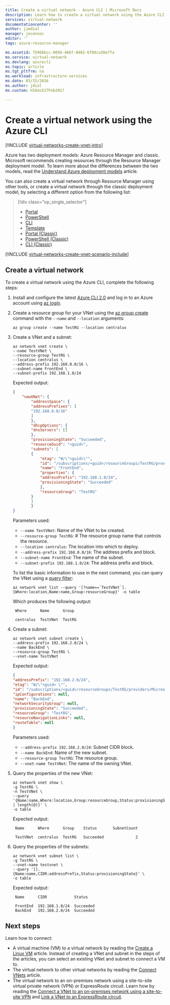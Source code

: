 ```yaml
---
title: Create a virtual network - Azure CLI | Microsoft Docs
description: Learn how to create a virtual network using the Azure CLI.
services: virtual-network
documentationcenter: ''
author: jimdial
manager: jeconnoc
editor: ''
tags: azure-resource-manager

ms.assetid: 75966bcc-0056-4667-8482-6f08ca38e77a
ms.service: virtual-network
ms.devlang: azurecli
ms.topic: article
ms.tgt_pltfrm: na
ms.workload: infrastructure-services
ms.date: 03/15/2016
ms.author: jdial
ms.custom: H1Hack27Feb2017

---
```

# Create a virtual network using the Azure CLI

[!INCLUDE [virtual-networks-create-vnet-intro](../../includes/virtual-networks-create-vnet-intro-include.md)]

Azure has two deployment models: Azure Resource Manager and classic. Microsoft recommends creating resources through the Resource Manager deployment model. To learn more about the differences between the two models, read the [Understand Azure deployment models](../azure-resource-manager/resource-manager-deployment-model.md) article.

You can also create a virtual network through Resource Manager using other tools, or create a virtual network through the classic deployment model, by selecting a different option from the following list:

> [!div class="op_single_selector"]
> * [Portal](virtual-networks-create-vnet-arm-pportal.md)
> * [PowerShell](virtual-networks-create-vnet-arm-ps.md)
> * [CLI](virtual-networks-create-vnet-arm-cli.md)
> * [Template](virtual-networks-create-vnet-arm-template-click.md)
> * [Portal (Classic)](virtual-networks-create-vnet-classic-pportal.md)
> * [PowerShell (Classic)](virtual-networks-create-vnet-classic-netcfg-ps.md)
> * [CLI (Classic)](virtual-networks-create-vnet-classic-cli.md)

[!INCLUDE [virtual-networks-create-vnet-scenario-include](../../includes/virtual-networks-create-vnet-scenario-include.md)]

## Create a virtual network

To create a virtual network using the Azure CLI, complete the following steps:

1. Install and configure the latest [Azure CLI 2.0](/cli/azure/install-az-cli2) and log in to an Azure account using [az login](/cli/azure/#login).

2. Create a resource group for your VNet using the [az group create](/cli/azure/group#create) command with the `--name` and `--location` arguments:

	```azurecli
	az group create --name TestRG --location centralus
	```

3. Create a VNet and a subnet:

	```azurecli
	az network vnet create \
	--name TestVNet \
	--resource-group TestRG \
	--location centralus \
	--address-prefix 192.168.0.0/16 \
	--subnet-name FrontEnd \
	--subnet-prefix 192.168.1.0/24
	```

	Expected output:
	
	```json
	{
		"newVNet": {
			"addressSpace": {
			"addressPrefixes": [
			"192.168.0.0/16"
			]
			},
			"dhcpOptions": {
			"dnsServers": []
			},
			"provisioningState": "Succeeded",
			"resourceGuid": "<guid>",
			"subnets": [
			{
				"etag": "W/\"<guid>\"",
				"id": "/subscriptions/<guid>/resourceGroups/TestRG/providers/Microsoft.Network/virtualNetworks/TestVNet/subnets/FrontEnd",
				"name": "FrontEnd",
				"properties": {
				"addressPrefix": "192.168.1.0/24",
				"provisioningState": "Succeeded"
				},
				"resourceGroup": "TestRG"
			}
			]
			}
	}
	```

	Parameters used:

	- `--name TestVNet`: Name of the VNet to be created.
	- `--resource-group TestRG`: # The resource group name that controls the resource. 
	- `--location centralus`: The location into which to deploy.
	- `--address-prefix 192.168.0.0/16`: The address prefix and block.  
	- `--subnet-name FrontEnd`: The name of the subnet.
	- `--subnet-prefix 192.168.1.0/24`: The address prefix and block.

	To list the basic information to use in the next command, you can query the VNet using a [query filter](/cli/azure/query-az-cli2):

	```azurecli
	az network vnet list --query '[?name==`TestVNet`].{Where:location,Name:name,Group:resourceGroup}' -o table
	```

    Which produces the following output:

		Where      Name      Group

		centralus  TestVNet  TestRG

4. Create a subnet:

	```azurecli
	az network vnet subnet create \
	--address-prefix 192.168.2.0/24 \
	--name BackEnd \
	--resource-group TestRG \
	--vnet-name TestVNet
	```

	Expected output:

    ```json
    {
    "addressPrefix": "192.168.2.0/24",
    "etag": "W/\"<guid> \"",
    "id": "/subscriptions/<guid>/resourceGroups/TestRG/providers/Microsoft.Network/virtualNetworks/TestVNet/subnets/BackEnd",
    "ipConfigurations": null,
    "name": "BackEnd",
    "networkSecurityGroup": null,
    "provisioningState": "Succeeded",
    "resourceGroup": "TestRG",
    "resourceNavigationLinks": null,
    "routeTable": null
    }
    ```

	Parameters used:

    - `--address-prefix 192.168.2.0/24`: Subnet CIDR block.
    - `--name BackEnd`: Name of the new subnet.
    - `--resource-group TestRG`: The resource group.
    - `--vnet-name TestVNet`: The name of the owning VNet.

5. Query the properties of the new VNet:

	```azurecli
	az network vnet show \
    -g TestRG \
    -n TestVNet \
    --query '{Name:name,Where:location,Group:resourceGroup,Status:provisioningState,SubnetCount:subnets | length(@)}' \
    -o table
	```

	Expected output:

		Name      Where      Group    Status       SubnetCount

		TestVNet  centralus  TestRG   Succeeded              2

6. Query the properties of the subnets:

    ```azurecli
    az network vnet subnet list \
    -g TestRG \
    --vnet-name testvnet \
    --query '[].{Name:name,CIDR:addressPrefix,Status:provisioningState}' \
    -o table
    ```

	Expected output:

		Name      CIDR            Status

		FrontEnd  192.168.1.0/24  Succeeded
		BackEnd   192.168.2.0/24  Succeeded

## Next steps

Learn how to connect:

- A virtual machine (VM) to a virtual network by reading the [Create a Linux VM](../virtual-machines/linux/quick-create-cli.md) article. Instead of creating a VNet and subnet in the steps of the articles, you can select an existing VNet and subnet to connect a VM to.
- The virtual network to other virtual networks by reading the [Connect VNets](../vpn-gateway/vpn-gateway-howto-vnet-vnet-resource-manager-portal.md) article.
- The virtual network to an on-premises network using a site-to-site virtual private network (VPN) or ExpressRoute circuit. Learn how by reading the [Connect a VNet to an on-premises network using a site-to-site VPN](../vpn-gateway/vpn-gateway-howto-multi-site-to-site-resource-manager-portal.md) and [Link a VNet to an ExpressRoute circuit](../expressroute/expressroute-howto-linkvnet-portal-resource-manager.md).